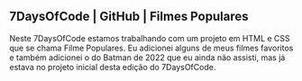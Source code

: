 ## 7DaysOfCode | GitHub | Filmes Populares

Neste 7DaysOfCode estamos trabalhando com um projeto em HTML e CSS que se chama Filme Populares. Eu adicionei alguns de meus filmes favoritos e também adicionei o do Batman de 2022 que eu ainda não assisti, mas já estava no projeto inicial desta edição do 7DaysOfCode.
